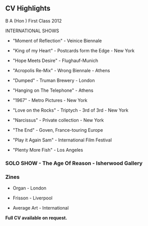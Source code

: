 ## CV Highlights

 B A (Hon ) First Class 2012

INTERNATIONAL SHOWS

- "Moment of Reflection" - Veinice Biennale

- "King of my Heart" - Postcards form the Edge - New York

- "Hope Meets Desire" - Flughauf-Munich

- "Acropolis Re-Mix" - Wrong Biennale - Athens

- "Dumped" - Truman Brewery - London

- "Hanging on The Telephone" - Athens

- "1967" - Metro Pictures - New York

- "Love on the Rocks" - Triptych - 3rd of 3rd - New York

- "Narcissus" - Private collection - New York

- "The End" - Goven, France-touring Europe

- "Play it Again Sam" - International Film Festival

- "Plenty More Fish" - Los Angeles


### SOLO SHOW - The Age Of Reason - Isherwood Gallery

### Zines

- Organ - London

- Frisson - Liverpool

- Average Art - International

**Full CV available on request.**
